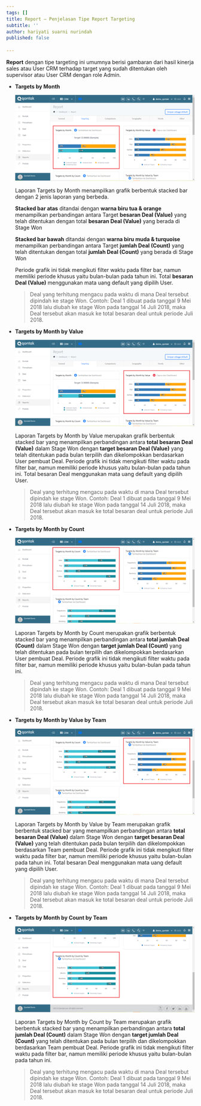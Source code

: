 ```yaml
---
tags: []
title: Report – Penjelasan Tipe Report Targeting
subtitle: ''
author: hariyati suarni nurindah
published: false

---
```

**Report** dengan tipe targeting ini umumnya berisi gambaran dari hasil kinerja sales atau User CRM terhadap target yang sudah ditentukan oleh supervisor atau User CRM dengan role Admin.

* **Targets by Month**

  ![](/uploads/report-target1.PNG)

  Laporan Targets by Month menampilkan grafik berbentuk stacked bar dengan 2 jenis laporan yang berbeda.

  **Stacked bar atas** ditandai dengan **warna biru tua & orange** menampilkan perbandingan antara Target **besaran Deal (Value)** yang telah ditentukan dengan total **besaran Deal (Value)** yang berada di Stage Won

  **Stacked bar bawah** ditandai dengan **warna biru muda & turquoise** menampilkan perbandingan antara Target **jumlah Deal (Count)** yang telah ditentukan dengan total **jumlah Deal (Count)** yang berada di Stage Won

  Periode grafik ini tidak mengikuti filter waktu pada filter bar, namun memiliki periode khusus yaitu bulan-bulan pada tahun ini. Total **besaran Deal (Value)** menggunakan mata uang default yang dipilih User.

  > Deal yang terhitung mengacu pada waktu di mana Deal tersebut dipindah ke stage Won. Contoh: Deal 1 dibuat pada tanggal 9 Mei 2018 lalu diubah ke stage Won pada tanggal 14 Juli 2018, maka Deal tersebut akan masuk ke total besaran deal untuk periode Juli 2018.
* **Targets by Month by Value**

  ![](/uploads/report-target2.PNG)

  Laporan Targets by Month by Value merupakan grafik berbentuk stacked bar yang menampilkan perbandingan antara **total besaran Deal (Value)** dalam Stage Won dengan **target besaran Deal (Value)** yang telah ditentukan pada bulan terpilih dan dikelompokkan berdasarkan User pembuat Deal. Periode grafik ini tidak mengikuti filter waktu pada filter bar, namun memiliki periode khusus yaitu bulan-bulan pada tahun ini. Total besaran Deal menggunakan mata uang default yang dipilih User.

  > Deal yang terhitung mengacu pada waktu di mana Deal tersebut dipindah ke stage Won. Contoh: Deal 1 dibuat pada tanggal 9 Mei 2018 lalu diubah ke stage Won pada tanggal 14 Juli 2018, maka Deal tersebut akan masuk ke total besaran deal untuk periode Juli 2018.
* **Targets by Month by Count**

  ![](/uploads/report-target3.PNG)

  Laporan Targets by Month by Count merupakan grafik berbentuk stacked bar yang menampilkan perbandingan antara **total jumlah Deal (Count)** dalam Stage Won dengan **target jumlah Deal (Count)** yang telah ditentukan pada bulan terpilih dan dikelompokkan berdasarkan User pembuat Deal. Periode grafik ini tidak mengikuti filter waktu pada filter bar, namun memiliki periode khusus yaitu bulan-bulan pada tahun ini.

  > Deal yang terhitung mengacu pada waktu di mana Deal tersebut dipindah ke stage Won. Contoh: Deal 1 dibuat pada tanggal 9 Mei 2018 lalu diubah ke stage Won pada tanggal 14 Juli 2018, maka Deal tersebut akan masuk ke total besaran deal untuk periode Juli 2018.
* **Targets by Month by Value by Team**

  ![](/uploads/report-target4.PNG)

  Laporan Targets by Month by Value by Team merupakan grafik berbentuk stacked bar yang menampilkan perbandingan antara **total besaran Deal (Value)** dalam Stage Won dengan **target besaran Deal (Value)** yang telah ditentukan pada bulan terpilih dan dikelompokkan berdasarkan Team pembuat Deal. Periode grafik ini tidak mengikuti filter waktu pada filter bar, namun memiliki periode khusus yaitu bulan-bulan pada tahun ini. Total besaran Deal menggunakan mata uang default yang dipilih User.

  > Deal yang terhitung mengacu pada waktu di mana Deal tersebut dipindah ke stage Won. Contoh: Deal 1 dibuat pada tanggal 9 Mei 2018 lalu diubah ke stage Won pada tanggal 14 Juli 2018, maka Deal tersebut akan masuk ke total besaran deal untuk periode Juli 2018.
* **Targets by Month by Count by Team**

  ![](/uploads/report-target5.PNG)

  Laporan Targets by Month by Count by Team merupakan grafik berbentuk stacked bar yang menampilkan perbandingan antara **total jumlah Deal (Count)** dalam Stage Won dengan **target jumlah Deal (Count)** yang telah ditentukan pada bulan terpilih dan dikelompokkan berdasarkan Team pembuat Deal. Periode grafik ini tidak mengikuti filter waktu pada filter bar, namun memiliki periode khusus yaitu bulan-bulan pada tahun ini.

  > Deal yang terhitung mengacu pada waktu di mana Deal tersebut dipindah ke stage Won. Contoh: Deal 1 dibuat pada tanggal 9 Mei 2018 lalu diubah ke stage Won pada tanggal 14 Juli 2018, maka Deal tersebut akan masuk ke total besaran deal untuk periode Juli 2018.